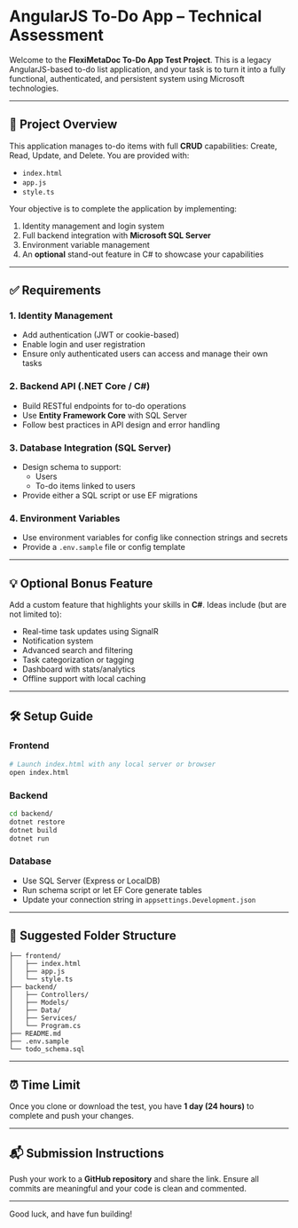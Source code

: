 
# AngularJS To-Do App – Technical Assessment

Welcome to the **FlexiMetaDoc To-Do App Test Project**. This is a legacy AngularJS-based to-do list application, and your task is to turn it into a fully functional, authenticated, and persistent system using Microsoft technologies.

---

## 🧾 Project Overview

This application manages to-do items with full **CRUD** capabilities: Create, Read, Update, and Delete. You are provided with:

- `index.html`
- `app.js`
- `style.ts`

Your objective is to complete the application by implementing:

1. Identity management and login system
2. Full backend integration with **Microsoft SQL Server**
3. Environment variable management
4. An **optional** stand-out feature in C# to showcase your capabilities

---

## ✅ Requirements

### 1. Identity Management
- Add authentication (JWT or cookie-based)
- Enable login and user registration
- Ensure only authenticated users can access and manage their own tasks

### 2. Backend API (.NET Core / C#)
- Build RESTful endpoints for to-do operations
- Use **Entity Framework Core** with SQL Server
- Follow best practices in API design and error handling

### 3. Database Integration (SQL Server)
- Design schema to support:
  - Users
  - To-do items linked to users
- Provide either a SQL script or use EF migrations

### 4. Environment Variables
- Use environment variables for config like connection strings and secrets
- Provide a `.env.sample` file or config template

---

## 💡 Optional Bonus Feature

Add a custom feature that highlights your skills in **C#**. Ideas include (but are not limited to):

- Real-time task updates using SignalR
- Notification system
- Advanced search and filtering
- Task categorization or tagging
- Dashboard with stats/analytics
- Offline support with local caching

---

## 🛠️ Setup Guide

### Frontend
```bash
# Launch index.html with any local server or browser
open index.html
```

### Backend
```bash
cd backend/
dotnet restore
dotnet build
dotnet run
```

### Database
- Use SQL Server (Express or LocalDB)
- Run schema script or let EF Core generate tables
- Update your connection string in `appsettings.Development.json`

---

## 📁 Suggested Folder Structure

```
├── frontend/
│   ├── index.html
│   ├── app.js
│   └── style.ts
├── backend/
│   ├── Controllers/
│   ├── Models/
│   ├── Data/
│   ├── Services/
│   └── Program.cs
├── README.md
├── .env.sample
└── todo_schema.sql
```

---

## ⏰ Time Limit

Once you clone or download the test, you have **1 day (24 hours)** to complete and push your changes.

---

## 📬 Submission Instructions

Push your work to a **GitHub repository** and share the link. Ensure all commits are meaningful and your code is clean and commented.

---

Good luck, and have fun building!
